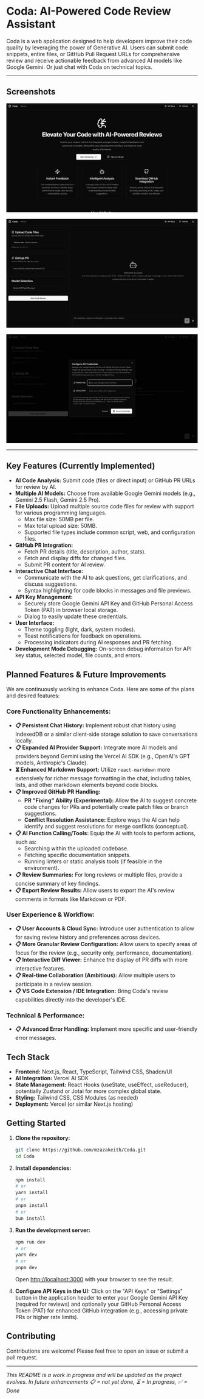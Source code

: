 # Coda: AI-Powered Code Review Assistant

Coda is a web application designed to help developers improve their code quality by leveraging the power of Generative AI. Users can submit code snippets, entire files, or GitHub Pull Request URLs for comprehensive review and receive actionable feedback from advanced AI models like Google Gemini. Or just chat with Coda on technical topics.

---

## Screenshots

![Coda Screenshot 1](./1.png)

![Coda Screenshot 2](./2.png)

![Coda Screenshot 3](./3.png)

---

## Key Features (Currently Implemented)

*   **AI Code Analysis:** Submit code (files or direct input) or GitHub PR URLs for review by AI.
*   **Multiple AI Models:** Choose from available Google Gemini models (e.g., Gemini 2.5 Flash, Gemini 2.5 Pro).
*   **File Uploads:** Upload multiple source code files for review with support for various programming languages.
    *   Max file size: 50MB per file.
    *   Max total upload size: 50MB.
    *   Supported file types include common script, web, and configuration files.
*   **GitHub PR Integration:**
    *   Fetch PR details (title, description, author, stats).
    *   Fetch and display diffs for changed files.
    *   Submit PR content for AI review.
*   **Interactive Chat Interface:**
    *   Communicate with the AI to ask questions, get clarifications, and discuss suggestions.
    *   Syntax highlighting for code blocks in messages and file previews.
*   **API Key Management:**
    *   Securely store Google Gemini API Key and GitHub Personal Access Token (PAT) in browser local storage.
    *   Dialog to easily update these credentials.
*   **User Interface:**
    *   Theme toggling (light, dark, system modes).
    *   Toast notifications for feedback on operations.
    *   Processing indicators during AI responses and PR fetching.
*   **Development Mode Debugging:** On-screen debug information for API key status, selected model, file counts, and errors.

## Planned Features & Future Improvements

We are continuously working to enhance Coda. Here are some of the plans and desired features:

### Core Functionality Enhancements:
*   **📋 Persistent Chat History:** Implement robust chat history using IndexedDB or a similar client-side storage solution to save conversations locally.
*   **📋 Expanded AI Provider Support:** Integrate more AI models and providers beyond Gemini using the Vercel AI SDK (e.g., OpenAI's GPT models, Anthropic's Claude).
*   **⏳ Enhanced Markdown Support:** Utilize `react-markdown` more extensively for richer message formatting in the chat, including tables, lists, and other markdown elements beyond code blocks. 
*   **📋 Improved GitHub PR Handling:**
    *   **PR "Fixing" Ability (Experimental):** Allow the AI to suggest concrete code changes for PRs and potentially create patch files or branch suggestions.
    *   **Conflict Resolution Assistance:** Explore ways the AI can help identify and suggest resolutions for merge conflicts (conceptual).
*   **📋 AI Function Calling/Tools:** Equip the AI with tools to perform actions, such as:
    *   Searching within the uploaded codebase.
    *   Fetching specific documentation snippets.
    *   Running linters or static analysis tools (if feasible in the environment).
*   **📋 Review Summaries:** For long reviews or multiple files, provide a concise summary of key findings.
*   **📋 Export Review Results:** Allow users to export the AI's review comments in formats like Markdown or PDF.

### User Experience & Workflow:
*   **📋 User Accounts & Cloud Sync:** Introduce user authentication to allow for saving review history and preferences across devices.
*   **📋 More Granular Review Configuration:** Allow users to specify areas of focus for the review (e.g., security only, performance, documentation).
*   **📋 Interactive Diff Viewer:** Enhance the display of PR diffs with more interactive features.
*   **📋 Real-time Collaboration (Ambitious):** Allow multiple users to participate in a review session.
*   **📋 VS Code Extension / IDE Integration:** Bring Coda's review capabilities directly into the developer's IDE.

### Technical & Performance:
*   **📋 Advanced Error Handling:** Implement more specific and user-friendly error messages.

## Tech Stack

*   **Frontend:** Next.js, React, TypeScript, Tailwind CSS, Shadcn/UI
*   **AI Integration:** Vercel AI SDK
*   **State Management:** React Hooks (useState, useEffect, useReducer), potentially Zustand or Jotai for more complex global state.
*   **Styling:** Tailwind CSS, CSS Modules (as needed)
*   **Deployment:** Vercel (or similar Next.js hosting)

## Getting Started

1.  **Clone the repository:**
    ```bash
    git clone https://github.com/mzazakeith/Coda.git
    cd Coda
    ```

2.  **Install dependencies:**
    ```bash
    npm install
    # or
    yarn install
    # or
    pnpm install
    # or
    bun install
    ```
3.  **Run the development server:**
    ```bash
    npm run dev
    # or
    yarn dev
    # or
    pnpm dev
    ```
    Open [http://localhost:3000](http://localhost:3000) with your browser to see the result.

4.  **Configure API Keys in the UI:**
    Click on the "API Keys" or "Settings" button in the application header to enter your Google Gemini API Key (required for reviews) and optionally your GitHub Personal Access Token (PAT) for enhanced GitHub integration (e.g., accessing private PRs or higher rate limits).

## Contributing

Contributions are welcome! Please feel free to open an issue or submit a pull request.

---

*This README is a work in progress and will be updated as the project evolves. In future enhancements 📋 = not yet done, ⏳ = In progress, ✅ = Done* 
